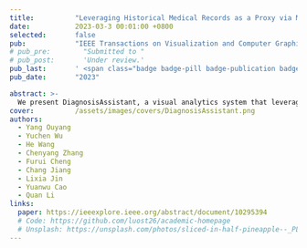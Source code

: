 ```yaml
---
title:          "Leveraging Historical Medical Records as a Proxy via Multimodal Modeling and Visualization to Enrich Medical Diagnostic Learning"
date:           2023-03-3 00:01:00 +0800
selected:       false
pub:            "IEEE Transactions on Visualization and Computer Graphics (TVCG)"
# pub_pre:        "Submitted to "
# pub_post:       'Under review.'
pub_last:       ' <span class="badge badge-pill badge-publication badge-primary">VIS 2023</span>'
pub_date:       "2023"

abstract: >-
  We present DiagnosisAssistant, a visual analytics system that leverages historical medical records as a proxy for multimodal modeling and visualization to enhance the learning experience of interns and novice physicians. The system employs elaborately designed visualizations to explore different modality data, offer diagnostic interpretive hints based on the constructed model, and enable comparative analyses of specific patients.
cover:          /assets/images/covers/DiagnosisAssistant.png
authors:
  - Yang Ouyang
  - Yuchen Wu
  - He Wang
  - Chenyang Zhang
  - Furui Cheng
  - Chang Jiang
  - Lixia Jin
  - Yuanwu Cao
  - Quan Li
links:
  paper: https://ieeexplore.ieee.org/abstract/document/10295394
  # Code: https://github.com/luost26/academic-homepage
  # Unsplash: https://unsplash.com/photos/sliced-in-half-pineapple--_PLJZmHZzk
---
```


